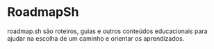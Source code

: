 # RoadmapSh
roadmap.sh são roteiros, guias e outros conteúdos educacionais para ajudar na escolha de um caminho e orientar os aprendizados.
